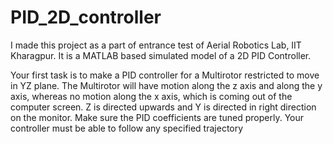 # PID_2D_controller
I made this project as a part of entrance test of
Aerial Robotics Lab, IIT Kharagpur. It is a MATLAB
based simulated model of a 2D PID Controller.


Your first task is to make a PID controller for a Multirotor restricted to move in YZ plane. The Multirotor will
have motion along the z axis and along the y axis, whereas no motion along the x axis, which is coming out of
the computer screen. Z is directed upwards and Y is directed in right direction on the monitor.
Make sure the PID coefficients are tuned properly. Your controller must be able to follow any specified trajectory
